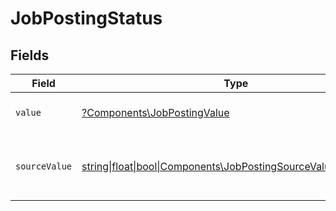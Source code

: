 # JobPostingStatus


## Fields

| Field                                                                                                              | Type                                                                                                               | Required                                                                                                           | Description                                                                                                        | Example                                                                                                            |
| ------------------------------------------------------------------------------------------------------------------ | ------------------------------------------------------------------------------------------------------------------ | ------------------------------------------------------------------------------------------------------------------ | ------------------------------------------------------------------------------------------------------------------ | ------------------------------------------------------------------------------------------------------------------ |
| `value`                                                                                                            | [?Components\JobPostingValue](../../Models/Components/JobPostingValue.md)                                          | :heavy_minus_sign:                                                                                                 | The status of the job postings.                                                                                    | live                                                                                                               |
| `sourceValue`                                                                                                      | [string\|float\|bool\|Components\JobPostingSourceValue4\|array\|null](../../Models/Components/JobPostingSourceValue.md) | :heavy_minus_sign:                                                                                                 | The source value of the job postings status.                                                                       | Live                                                                                                               |